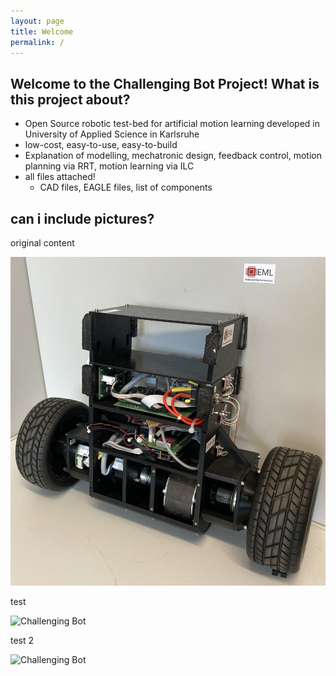 ```yaml
---
layout: page
title: Welcome
permalink: /
---
```


## Welcome to the Challenging Bot Project! What is this project about? 

- Open Source robotic test-bed for artificial motion learning developed in University of Applied Science in Karlsruhe
- low-cost, easy-to-use, easy-to-build
- Explanation of modelling, mechatronic design, feedback control, motion planning via RRT, motion learning via ILC
- all files attached!
  - CAD files, EAGLE files, list of components

## can i include pictures? 

original content 

![Challenging Bot](/docs/assets/img/chabo.jpg)

test

![Challenging Bot](/assets/img/test.jpg)

test 2

![Challenging Bot](test.jpg)